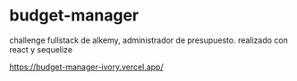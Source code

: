 # budget-manager
challenge fullstack de alkemy, administrador de presupuesto.
realizado con react y sequelize

https://budget-manager-ivory.vercel.app/
